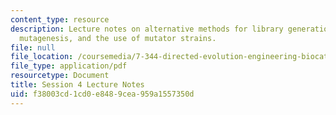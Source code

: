 ```yaml
---
content_type: resource
description: Lecture notes on alternative methods for library generation, chemical
  mutagenesis, and the use of mutator strains.
file: null
file_location: /coursemedia/7-344-directed-evolution-engineering-biocatalysts-spring-2008/f38003cd1cd0e8489cea959a1557350d_ses4_ln.pdf
file_type: application/pdf
resourcetype: Document
title: Session 4 Lecture Notes
uid: f38003cd-1cd0-e848-9cea-959a1557350d
---
```

